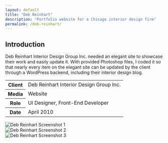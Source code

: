 ```yaml
---
layout: default
title: "Deb Reinhart"
description: "Portfolio website for a Chicago interior design firm"
permalink: /deb-reinhart/
---
```


<section>
	<h2 class="visually-hidden">Introduction</h2>
	<div>
		<p>Deb Reinhart Interior Design Group Inc. needed an elegant site to showcase their work and easily update it. With provided Photoshop files, I coded it so that nearly every item on the elegant site can be updated by the client through a WordPress backend, including their interior design blog.</p>
	</div>
	<div>
		<table>
			<tbody>
				<tr>
					<th>Client</th>
					<td>Deb Reinhart Interior Design Group Inc.</td>
				</tr>
				<tr>
					<th>Media</th>
					<td>Website</td>
				</tr>
				<tr>
					<th>Role</th>
					<td>UI Designer, Front-End Developer</td>
				</tr>
				<tr>
					<th>Date</th>
					<td>April 2010</td>
				</tr>
			</tbody>
		</table>
	</div>
</section>
<section>
	<div class="span-2">
		<img src="//jessetrippe-cdn-173419.appspot.com/portfolio/deb-reinhart-1.png" alt="Deb Reinhart Screenshot 1">
	</div>
	<div>
		<img src="//jessetrippe-cdn-173419.appspot.com/portfolio/deb-reinhart-2.png" alt="Deb Reinhart Screenshot 2">
	</div>
	<div>
		<img src="//jessetrippe-cdn-173419.appspot.com/portfolio/deb-reinhart-3.png" alt="Deb Reinhart Screenshot 3">
	</div>
</section>

